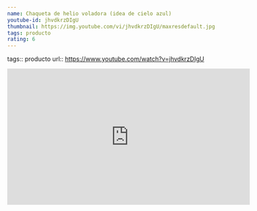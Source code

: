 ```yaml
---
name: Chaqueta de helio voladora (idea de cielo azul)
youtube-id: jhvdkrzDIgU
thumbnail: https://img.youtube.com/vi/jhvdkrzDIgU/maxresdefault.jpg
tags: producto
rating: 6
---
```

tags:: producto
url:: https://www.youtube.com/watch?v=jhvdkrzDIgU

<iframe width='560' height='315' src='https://www.youtube.com/embed/jhvdkrzDIgU' title='YouTube video player' frameborder='0' allow='accelerometer; autoplay; clipboard-write; encrypted-media; gyroscope; picture-in-picture; web-share' allowfullscreen></iframe>


